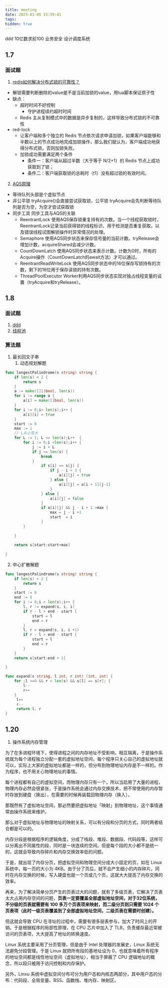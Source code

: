 ```yaml
---
title: meeting
date: 2023-01-05 15:59:41
tags:
hidden: true
---
```

ddd
10亿数求前100
业务安全
设计调度系统

## 1.7
### 面试题
1. [redis如何解决分布式锁的可靠性？](https://www.cnblogs.com/xiaolincoding/p/16517673.html)
* 解锁需要判断删除的value是不是当前加锁的value，用lua脚本保证原子性
* 缺点：
  * 超时时间不好控制
    * 守护进程续约超时时间
  * Redis 主从复制模式中的数据是异步复制的，这样导致分布式锁的不可靠性
* red-lock
  * 让客户端和多个独立的 Redis 节点依次请求申请加锁，如果客户端能够和半数以上的节点成功地完成加锁操作，那么我们就认为，客户端成功地获得分布式锁，否则加锁失败。
  * 加锁成功需要满足两个条件
    * 条件一：客户端从超过半数（大于等于 N/2+1）的 Redis 节点上成功获取到了锁；
    * 条件二：客户端获取锁的总耗时（t1）没有超过锁的有效时间。

2. [AQS原理](https://tech.meituan.com/2019/12/05/aqs-theory-and-apply.html)
* 等待队列头部是个虚拟节点
* 非公平锁 tryAcquire()会直接尝试获取锁，公平锁 tryAcquire会先判断等待队列是否为空，为空才尝试获取锁
* 
  同步工具	同步工具与AQS的关联
  * ReentrantLock	使用AQS保存锁重复持有的次数。当一个线程获取锁时，ReentrantLock记录当前获得锁的线程标识，用于检测是否重复获取，以及错误线程试图解锁操作时异常情况的处理。
  * Semaphore	使用AQS同步状态来保存信号量的当前计数。tryRelease会增加计数，acquireShared会减少计数。
  * CountDownLatch	使用AQS同步状态来表示计数。计数为0时，所有的Acquire操作（CountDownLatch的await方法）才可以通过。
  * ReentrantReadWriteLock	使用AQS同步状态中的16位保存写锁持有的次数，剩下的16位用于保存读锁的持有次数。
  * ThreadPoolExecutor	Worker利用AQS同步状态实现对独占线程变量的设置（tryAcquire和tryRelease）。

## 1.8
### 面试题
1. [ddd](https://www.9932xt.cn/2022/12/09/ddd/?highlight=ddd)
2. [线程池](https://juejin.cn/post/6946087172143317023) 

### 算法题
1. 最长回文子串
   1. 动态规划解题
```go
func longestPalindrome(s string) string {
    if len(s) < 2 {
        return s
    }
    a := make([][]bool, len(s))
    for i := range a {
		a[i] = make([]bool, len(s))
	}
    for i := 0;i< len(s);i++ {
        a[i][i] = true
    }
    start := 0
    max := 1
    // L从小变大
    for L := 1; L <= len(s);L++  {
        for i := 0;i <len(s);i++ {
            j := i + L 
            if j >= len(s) {
                break 
            }
                if s[i] == s[j] {
                    if j - i < 3 {
                        a[i][j] = true
                    } else {
                        a[i][j] = a[i + 1][j-1]
                    }
                } else {
                    a[i][j] = false
                }
                if a[i][j] && j - i + 1 >max {
                    max = j - i +1
                    start  = i
                }
        }
            
    }
    
    return s[start:start+max]
    
}
```
  2. 中心扩散解题
```go
func longestPalindrome(s string) string {
    if len(s) < 2 {
        return s
    }
    start := 0
    end := 0
    for i := 0;i < len(s);i++ {
        l, r := expand(s, i, i)
        if r - l > end - start {
            start = l
            end = r
        }
        l, r = expand(s, i, i +1)
        if r - l > end - start {
            start = l
            end = r
        }
    }
    return s[start:end + 1]
    
}

func expand(s string, l int, r int) (int, int) {
    for ;l >=0 && r < len(s) && s[l] == s[r]; {
        l--
        r++
    } 
     l++
     r--
     return l, r
}
```

## 1.20
1. 操作系统内存管理

为了在多进程环境下，使得进程之间的内存地址不受影响，相互隔离，于是操作系统就为每个进程独立分配一套的虚拟地址空间，每个程序只关心自己的虚拟地址就可以，实际上大家的虚拟地址都是一样的，但分布到物理地址内存是不一样的。作为程序，也不用关心物理地址的事情。

每个进程都有自己的虚拟空间，而物理内存只有一个，所以当启用了大量的进程，物理内存必然会很紧张，于是操作系统会通过内存交换技术，把不常使用的内存暂时存放到硬盘（换出），在需要的时候再装载回物理内存（换入）。

那既然有了虚拟地址空间，那必然要把虚拟地址「映射」到物理地址，这个事情通常由操作系统来维护。

那么对于虚拟地址与物理地址的映射关系，可以有分段和分页的方式，同时两者结合都是可以的。

内存分段是根据程序的逻辑角度，分成了栈段、堆段、数据段、代码段等，这样可以分离出不同属性的段，同时是一块连续的空间。但是每个段的大小都不是统一的，这就会导致内存碎片和内存交换效率低的问题。

于是，就出现了内存分页，把虚拟空间和物理空间分成大小固定的页，如在 Linux 系统中，每一页的大小为 4KB。由于分了页后，就不会产生细小的内存碎片。同时在内存交换的时候，写入硬盘也就一个页或几个页，这就大大提高了内存交换的效率。

再来，为了解决简单分页产生的页表过大的问题，就有了多级页表，它解决了页表太大占用内存空间的问题，**页表一定要覆盖全部虚拟地址空间，对于32位系统，不分级的页表就需要有 100 多万个页表项来映射，而二级分页则只需要 1024 个页表项（此时一级页表覆盖到了全部虚拟地址空间，二级页表在需要时创建）。**

但这就会导致 CPU 在寻址的过程中，需要有很多层表参与，加大了时间上的开销。于是根据程序的局部性原理，在 CPU 芯片中加入了 TLB，负责缓存最近常被访问的页表项，大大提高了地址的转换速度。

Linux 系统主要采用了分页管理，但是由于 Intel 处理器的发展史，Linux 系统无法避免分段管理。于是 Linux 就把所有段的基地址设为 0，也就意味着所有程序的地址空间都是线性地址空间（虚拟地址），相当于屏蔽了 CPU 逻辑地址的概念，所以段只被用于访问控制和内存保护。

另外，Linxu 系统中虚拟空间分布可分为用户态和内核态两部分，其中用户态的分布：代码段、全局变量、BSS、函数栈、堆内存、映射区。